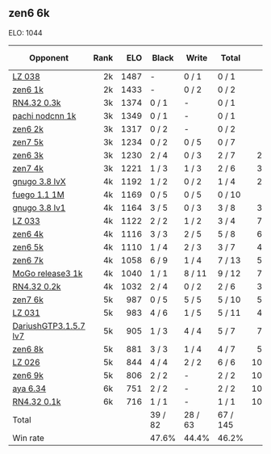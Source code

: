 ## zen6 6k ##

ELO: 1044

Opponent | Rank | ELO | Black | Write | Total | Win rate
---------|-----:|----:|-------|-------|-------|-------:
[LZ 038](LZ%20038.md) | 2k | 1487 | - | 0 / 1 | 0 / 1 | 0.0%
[zen6 1k](zen6%201k.md) | 2k | 1433 | - | 0 / 2 | 0 / 2 | 0.0%
[RN4.32 0.3k](RN4.32%200.3k.md) | 3k | 1374 | 0 / 1 | - | 0 / 1 | 0.0%
[pachi nodcnn 1k](pachi%20nodcnn%201k.md) | 3k | 1349 | 0 / 1 | - | 0 / 1 | 0.0%
[zen6 2k](zen6%202k.md) | 3k | 1317 | 0 / 2 | - | 0 / 2 | 0.0%
[zen7 5k](zen7%205k.md) | 3k | 1234 | 0 / 2 | 0 / 5 | 0 / 7 | 0.0%
[zen6 3k](zen6%203k.md) | 3k | 1230 | 2 / 4 | 0 / 3 | 2 / 7 | 28.6%
[zen7 4k](zen7%204k.md) | 3k | 1221 | 1 / 3 | 1 / 3 | 2 / 6 | 33.3%
[gnugo 3.8 lvX](gnugo%203.8%20lvX.md) | 4k | 1192 | 1 / 2 | 0 / 2 | 1 / 4 | 25.0%
[fuego 1.1 1M](fuego%201.1%201M.md) | 4k | 1169 | 0 / 5 | 0 / 5 | 0 / 10 | 0.0%
[gnugo 3.8 lv1](gnugo%203.8%20lv1.md) | 4k | 1164 | 3 / 5 | 0 / 3 | 3 / 8 | 37.5%
[LZ 033](LZ%20033.md) | 4k | 1122 | 2 / 2 | 1 / 2 | 3 / 4 | 75.0%
[zen6 4k](zen6%204k.md) | 4k | 1116 | 3 / 3 | 2 / 5 | 5 / 8 | 62.5%
[zen6 5k](zen6%205k.md) | 4k | 1110 | 1 / 4 | 2 / 3 | 3 / 7 | 42.9%
[zen6 7k](zen6%207k.md) | 4k | 1058 | 6 / 9 | 1 / 4 | 7 / 13 | 53.8%
[MoGo release3 1k](MoGo%20release3%201k.md) | 4k | 1040 | 1 / 1 | 8 / 11 | 9 / 12 | 75.0%
[RN4.32 0.2k](RN4.32%200.2k.md) | 4k | 1032 | 2 / 4 | 0 / 2 | 2 / 6 | 33.3%
[zen7 6k](zen7%206k.md) | 5k | 987 | 0 / 5 | 5 / 5 | 5 / 10 | 50.0%
[LZ 031](LZ%20031.md) | 5k | 983 | 4 / 6 | 1 / 5 | 5 / 11 | 45.5%
[DariushGTP3.1.5.7 lv7](DariushGTP3.1.5.7%20lv7.md) | 5k | 905 | 1 / 3 | 4 / 4 | 5 / 7 | 71.4%
[zen6 8k](zen6%208k.md) | 5k | 881 | 3 / 3 | 1 / 4 | 4 / 7 | 57.1%
[LZ 026](LZ%20026.md) | 5k | 844 | 4 / 4 | 2 / 2 | 6 / 6 | 100.0%
[zen6 9k](zen6%209k.md) | 5k | 806 | 2 / 2 | - | 2 / 2 | 100.0%
[aya 6.34](aya%206.34.md) | 6k | 751 | 2 / 2 | - | 2 / 2 | 100.0%
[RN4.32 0.1k](RN4.32%200.1k.md) | 6k | 716 | 1 / 1 | - | 1 / 1 | 100.0%
Total | | | 39 / 82 | 28 / 63 | 67 / 145 | 
Win rate| | | 47.6% | 44.4% | 46.2% | 
